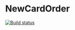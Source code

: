 # NewCardOrder

[![Build status](https://ci.appveyor.com/api/projects/status/144x30kss9o58gv7?svg=true)](https://ci.appveyor.com/project/Machnev999/newcardorder)
